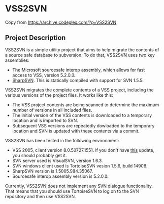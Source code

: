 # VSS2SVN
Copy from https://archive.codeplex.com/?p=VSS2SVN

## Project Description

VSS2SVN is a simple utility project that aims to help migrate the contents of a source safe database to subversion. To do that, VSS2SVN uses two key assemblies:

* The Microsoft sourcesafe interop assembly, which allows for fast access to VSS, version 5.2.0.0.
* [SharpSVN](http://sharpsvn.open.collab.net/). This is statically compiled with support for SVN 1.5.5.

VSS2SVN migrates the complete contents of a VSS project, including the various versions of the project files. It works like this:

* The VSS project contents are being scanned to determine the maximum number of versions in all included files.
* The initial version of the VSS contents is downloaded to a temporary location and is imported to SVN.
* Subsequent VSS versions are repeatedly dowloaded to the temporary location and SVN is updated with these contents via a commit.

VSS2SVN has been tested in the following environment:

* VSS 2005, client version 8.0.50727.1551. If you don't have [this](http://www.microsoft.com/downloads/details.aspx?familyid=8A1A68D8-DB11-417C-91AD-02AAB484776B&displaylang=en) update, you should probably get it.
* SVN server used is VisualSVN, version 1.6.3.
* SVN windows client used is TortoiseSVN vesion 1.5.6, build 14908.
* SharpSVN version is 1.5005.984.35067.
* Sourcesafe interop assembly version is 5.2.0.0.

Currently, VSS2SVN does not implement any SVN dialogue functionality. That means that you should use TortoiseSVN to log on to the SVN repository and then use VSS2SVN.
